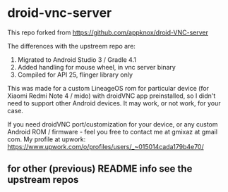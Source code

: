 # droid-vnc-server

This repo forked from https://github.com/appknox/droid-VNC-server

The differences with the upstreem repo are:

1. Migrated to Android Studio 3 / Gradle 4.1
2. Added handling for mouse wheel, in vnc server binary
3. Compiled for API 25, flinger library only

This was made for a custom LineageOS rom for particular device (for Xiaomi Redmi Note 4 / mido) with droidVNC app preinstalled, so I didn't need to support other Android devices. It may work, or not work, for your case.

If you need droidVNC port/customization for your device, or any custom Android ROM / firmware - feel you free to contact me at gmixaz at gmail com. My profile at upwork: https://www.upwork.com/o/profiles/users/_~015014cada179b4e70/

## for other (previous) README info see the upstream repos
